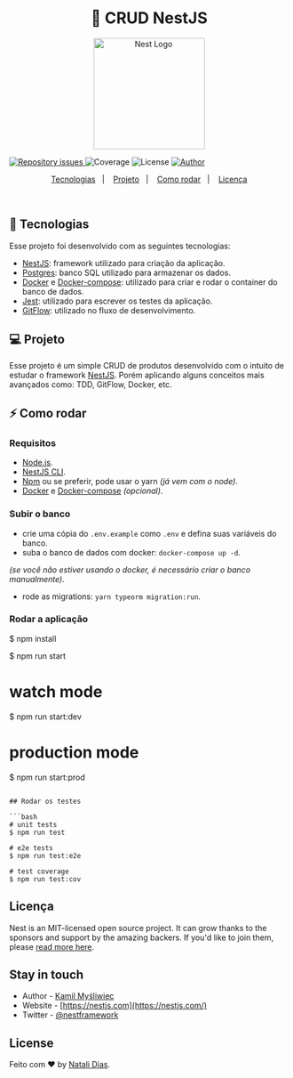 

 <h1 align="center">
  🚀 CRUD NestJS
</h1>

<p align="center">
  <a href="http://nestjs.com/" target="blank"><img src="https://nestjs.com/img/logo-small.svg" width="200" alt="Nest Logo" /></a>
</p>

[circleci-image]: https://img.shields.io/circleci/build/github/nestjs/nest/master?token=abc123def456
[circleci-url]: https://circleci.com/gh/nestjs/nest

  <a href="https://github.com/goncadanilo/simple-crud-nestjs/issues">
    <img alt="Repository issues" src="https://img.shields.io/github/issues/goncadanilo/simple-crud-nestjs.svg">
  </a>

  <img alt="Coverage" src="https://img.shields.io/badge/coverage-100%25-brightgreen">

  <img alt="License" src="https://img.shields.io/badge/license-MIT-brightgreen">

  <a href="https://github.com/goncadanilo/">
    <img alt="Author" src="https://img.shields.io/badge/author:Natali Dias-blue">
  </a>
</p>

<p align="center">
  <a href="#-tecnologias">Tecnologias</a>&nbsp;&nbsp;&nbsp;|&nbsp;&nbsp;&nbsp;
  <a href="#-projeto">Projeto</a>&nbsp;&nbsp;&nbsp;|&nbsp;&nbsp;&nbsp;
  <a href="#-como-rodar">Como rodar</a>&nbsp;&nbsp;&nbsp;|&nbsp;&nbsp;&nbsp;
  <a href="#-licença">Licença</a>
</p>

<br>


## 🚀 Tecnologias

Esse projeto foi desenvolvido com as seguintes tecnologias:

- [NestJS](https://nestjs.com/): framework utilizado para criação da aplicação.
- [Postgres](https://www.postgresql.org/): banco SQL utilizado para armazenar os dados.
- [Docker](https://www.docker.com/) e [Docker-compose](https://docs.docker.com/compose/install/): utilizado para criar e rodar o container do banco de dados.
- [Jest](https://jestjs.io/): utilizado para escrever os testes da aplicação.
- [GitFlow](https://github.com/nvie/gitflow): utilizado no fluxo de desenvolvimento.


## 💻 Projeto

Esse projeto é um simple CRUD de produtos desenvolvido com o intuito de estudar o framework [NestJS](https://nestjs.com/). Porém aplicando alguns conceitos mais avançados como: TDD, GitFlow, Docker, etc.

## ⚡ Como rodar

### Requisitos

- [Node.js](https://nodejs.org/en/).
- [NestJS CLI](https://docs.nestjs.com/first-steps).
- [Npm](https://yarnpkg.com/) ou se preferir, pode usar o yarn _(já vem com o node)_.
- [Docker](https://www.docker.com/) e [Docker-compose](https://docs.docker.com/compose/install/) _(opcional)_.

### Subir o banco

- crie uma cópia do `.env.example` como `.env` e defina suas variáveis do banco.
- suba o banco de dados com docker: `docker-compose up -d`.

_(se você não estiver usando o docker, é necessário criar o banco manualmente)_.
- rode as migrations: `yarn typeorm migration:run`.




### Rodar a aplicação


$ npm install

$ npm run start

# watch mode
$ npm run start:dev

# production mode
$ npm run start:prod
```

## Rodar os testes

```bash
# unit tests
$ npm run test

# e2e tests
$ npm run test:e2e

# test coverage
$ npm run test:cov
```

## Licença

Nest is an MIT-licensed open source project. It can grow thanks to the sponsors and support by the amazing backers. If you'd like to join them, please [read more here](https://docs.nestjs.com/support).

## Stay in touch

- Author - [Kamil Myśliwiec](https://kamilmysliwiec.com)
- Website - [https://nestjs.com](https://nestjs.com/)
- Twitter - [@nestframework](https://twitter.com/nestframework)

## License
Feito com ♥ by [Natali Dias](https://github.com/Natali-Dias-DevAprender).
